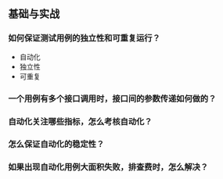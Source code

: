 
## 基础与实战


### 如何保证测试用例的独立性和可重复运行？
- 自动化
- 独立性
- 可重复

### 一个用例有多个接口调用时，接口间的参数传递如何做的？

### 自动化关注哪些指标，怎么考核自动化？


### 怎么保证自动化的稳定性？

### 如果出现自动化用例大面积失败，排查费时，怎么解决？